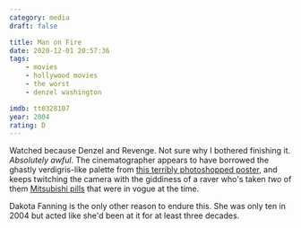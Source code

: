 ```yaml
---
category: media
draft: false

title: Man on Fire
date: 2020-12-01 20:57:36
tags:
    - movies
    - hollywood movies
    - the worst
    - denzel washington

imdb: tt0328107
year: 2004
rating: D
---
```


Watched because Denzel and Revenge. Not sure why I bothered finishing it. _Absolutely awful_. The cinematographer appears to have borrowed the ghastly verdigris-like palette from [this terribly photoshopped poster](https://static-log.nikhil.io/m/man-on-fire-poster.jpg), and keeps twitching the camera with the giddiness of a raver who's taken _two_ of them [Mitsubishi pills](https://www.vice.com/en/article/8xykza/the-rise-and-fall-of-red-mitsubishis-the-ecstasy-pill-that-terrified-australia) that were in vogue at the time.

Dakota Fanning is the only other reason to endure this. She was only ten in 2004 but acted like she'd been at it for at least three decades.
